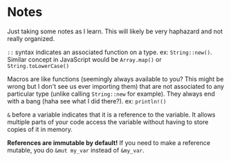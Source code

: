 # Notes

Just taking some notes as I learn. This will likely be very haphazard and not really organized.

`::` syntax indicates an associated function on a type. ex: `String::new()`. Similar concept in JavaScript would be `Array.map()` or `String.toLowerCase()`

Macros are like functions (seemingly always available to you? This might be wrong but I don't see us ever importing them) that are not associated to any particular type (unlike calling `String::new` for example). They always end with a bang (haha see what I did there?). ex: `println!()`

`&` before a variable indicates that it is a reference to the variable. It allows multiple parts of your code access the variable without having to store copies of it in memory.

**References are immutable by default!** If you need to make a reference mutable, you do `&mut my_var` instead of `&my_var`.
